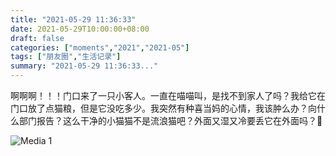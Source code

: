 ```yaml
---
title: "2021-05-29 11:36:33"
date: 2021-05-29T10:00:00+08:00
draft: false
categories: ["moments","2021","2021-05"]
tags: ["朋友圈","生活记录"]
summary: "2021-05-29 11:36:33..."
---
```


啊啊啊！！！门口来了一只小客人。一直在喵喵叫，是找不到家人了吗？我给它在门口放了点猫粮，但是它没吃多少。我突然有种喜当妈的心情，我该肿么办？向什么部门报告？这么干净的小猫猫不是流浪猫吧？外面又湿又冷要丢它在外面吗？🤯

![Media 1](/Moments/photos/2021-05-29/202105291136330.jpg)

